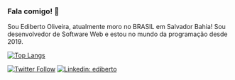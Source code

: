 ### Fala comigo! 👋

Sou Ediberto Oliveira, atualmente moro no BRASIL em Salvador Bahia!
Sou desenvolvedor de Software Web e estou no mundo da programação desde 2019.

[![Top Langs](https://github-readme-stats.vercel.app/api/top-langs/?username=edibertooliveira&langs_count=8&layout=compact&theme=react)](https://github.com/anuraghazra/github-readme-stats)


[![Twitter Follow](https://img.shields.io/twitter/follow/devEdiberto?style=social)](https://twitter.com/devediberto)
[![Linkedin: ediberto](https://img.shields.io/badge/-Linkedin-blue?style=flat-square&logo=Linkedin&logoColor=white&link=https://www.linkedin.com/in/edibertooliveira/)](https://www.linkedin.com/in/edibertooliveira/)


